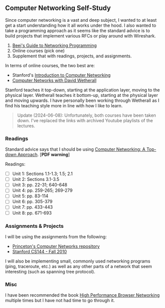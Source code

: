 ## Computer Networking Self-Study

Since computer networking is a vast and deep subject, I wanted to at least get
a start understanding how it all works under the hood. I also wanted to take a
programming approach as it seems like the standard advice is to build projects
that implement various RFCs or play around with Wireshark.

1. [Beej's Guide to Networking Programming](http://beej.us/guide/bgnet/)
2. Online courses (pick one)
3. Supplement that with readings, projects, and assignments.

In terms of online courses, the two best are:
- Stanford's [Introduction to Computer Networking](https://www.youtube.com/playlist?list=PLoCMsyE1cvdWKsLVyf6cPwCLDIZnOj0NS)
- [Computer Networks with David Wetherall](https://youtube.com/playlist?list=PLVEo1P9gAninM7KwP1KKolfMQdNs6P6Am)

Stanford teaches it top-down, starting at the application layer, moving to the
physical layer. Wetherall teaches it bottom-up, starting at the physical layer
and moving upwards. I have personally been working through Wetherall as I find
his teaching style more in line with how I like to learn.

> Update (2024-06-08): Unfortunately, both courses have been taken down. I've
> replaced the links with archived Youtube playlists of the lectures.

### Readings

Standard advice says that I should be using [Computer Networking: A Top-down
Approach](https://www.ucg.ac.me/skladiste/blog_44233/objava_64433/fajlovi/Computer%20Networking%20_%20A%20Top%20Down%20Approach,%207th,%20converted.pdf). [**PDF warning**]

Readings:
- [ ] Unit 1: Sections 1.1-1.3; 1.5; 2.1
- [ ] Unit 2: Sections 3.1-3.5
- [ ] Unit 3: pp. 22-31; 640-648
- [ ] Unit 4: pp. 259-265; 269-279
- [ ] Unit 5: pp. 83-114
- [ ] Unit 6: pp. 305-379
- [ ] Unit 7: pp. 433-443
- [ ] Unit 8: pp. 671-693

### Assignments & Projects

I will be using the assignments from the following:
- [Princeton's Computer Networks repository](https://github.com/PrincetonUniversity/COS461-Public)
- [Stanford CS144 - Fall 2010](https://www.scs.stanford.edu/10au-cs144/)

I will also be implementing small, commonly used networking programs (ping,
traceroute, etc.) as well as any other parts of a network that seem interesting
(such as spanning tree protocol).

### Misc

I have been recommended the book [High Performance Browser Networking](https://hpbn.co/)
multiple times but I have not had time to go through it.
